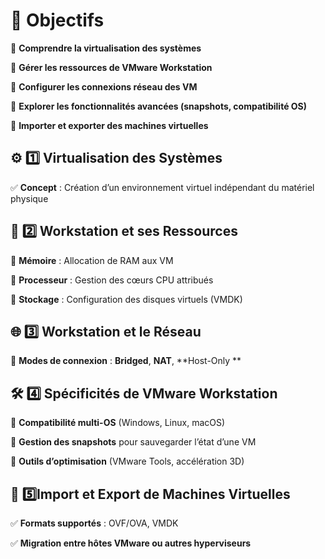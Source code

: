 # **🎯 Objectifs**

📌 **Comprendre la virtualisation des systèmes**

📌 **Gérer les ressources de VMware Workstation**

📌 **Configurer les connexions réseau des VM**

📌 **Explorer les fonctionnalités avancées (snapshots, compatibilité OS)**

📌 **Importer et exporter des machines virtuelles**



## **⚙️ 1️⃣ Virtualisation des Systèmes**

✅ **Concept** : Création d’un environnement virtuel indépendant du matériel physique



## **🔧 2️⃣️ Workstation et ses Ressources**

🔹 **Mémoire** : Allocation de RAM aux VM

🔹 **Processeur** : Gestion des cœurs CPU attribués

🔹 **Stockage** : Configuration des disques virtuels (VMDK)



## **🌐 3️⃣️ Workstation et le Réseau**

🔹 **Modes de connexion** : **Bridged**, **NAT**, **Host-Only  **



## **🛠️ 4️⃣️ Spécificités de VMware Workstation**

🔹 **Compatibilité multi-OS** (Windows, Linux, macOS)

🔹 **Gestion des snapshots** pour sauvegarder l’état d’une VM

🔹 **Outils d’optimisation** (VMware Tools, accélération 3D)



## **🔄 5️⃣️Import et Export de Machines Virtuelles**

✅ **Formats supportés** : OVF/OVA, VMDK

✅ **Migration entre hôtes VMware ou autres hyperviseurs**

